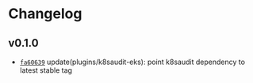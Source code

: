 # Changelog

## v0.1.0

* [`fa60639`](https://github.com/falcosecurity/plugins/commit/fa60639) update(plugins/k8saudit-eks): point k8saudit dependency to latest stable tag


